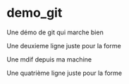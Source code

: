 # demo_git
Une démo de git qui marche bien

Une deuxieme ligne juste pour la forme

Une mdif depuis ma machine

Une quatrième ligne juste pour la forme
